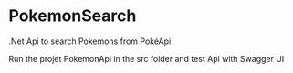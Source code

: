 # PokemonSearch
.Net Api to search Pokemons from PokéApi

Run the projet PokemonApi in the src folder and test Api with Swagger UI
